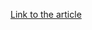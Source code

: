 [Link to the article](https://blog.talosintelligence.com/cybercriminal-abuse-of-large-language-models/)
